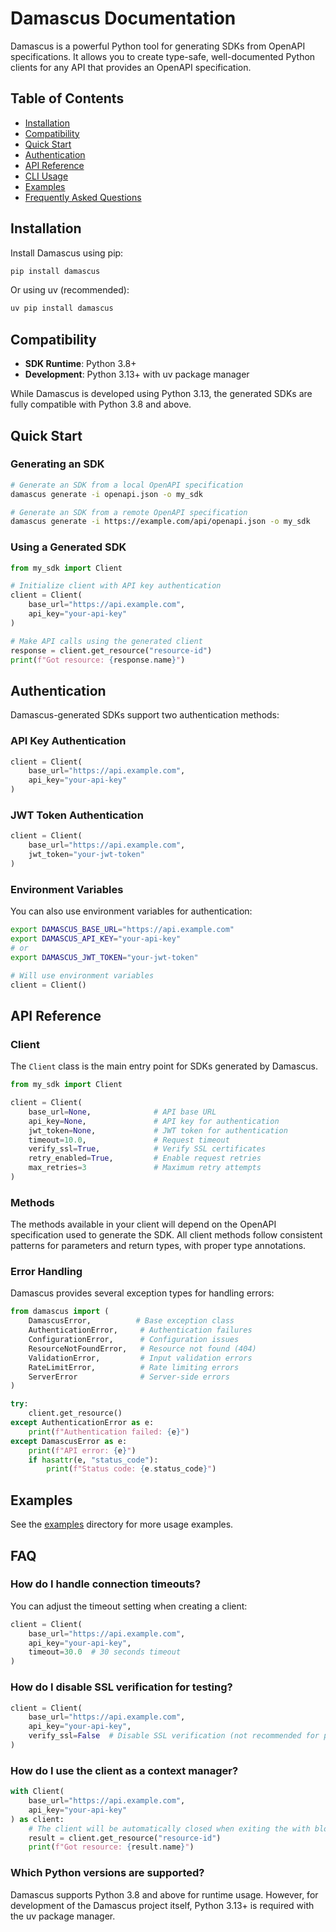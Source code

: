 # Damascus Documentation

Damascus is a powerful Python tool for generating SDKs from OpenAPI specifications. It allows you to create type-safe, well-documented Python clients for any API that provides an OpenAPI specification.

## Table of Contents

- [Installation](#installation)
- [Compatibility](#compatibility)
- [Quick Start](#quick-start)
- [Authentication](#authentication)
- [API Reference](#api-reference)
- [CLI Usage](cli.md)
- [Examples](#examples)
- [Frequently Asked Questions](#faq)

## Installation

Install Damascus using pip:

```bash
pip install damascus
```

Or using uv (recommended):

```bash
uv pip install damascus
```

## Compatibility

- **SDK Runtime**: Python 3.8+
- **Development**: Python 3.13+ with uv package manager

While Damascus is developed using Python 3.13, the generated SDKs are fully compatible with Python 3.8 and above.

## Quick Start

### Generating an SDK

```bash
# Generate an SDK from a local OpenAPI specification
damascus generate -i openapi.json -o my_sdk

# Generate an SDK from a remote OpenAPI specification
damascus generate -i https://example.com/api/openapi.json -o my_sdk
```

### Using a Generated SDK

```python
from my_sdk import Client

# Initialize client with API key authentication
client = Client(
    base_url="https://api.example.com",
    api_key="your-api-key"
)

# Make API calls using the generated client
response = client.get_resource("resource-id")
print(f"Got resource: {response.name}")
```

## Authentication

Damascus-generated SDKs support two authentication methods:

### API Key Authentication

```python
client = Client(
    base_url="https://api.example.com",
    api_key="your-api-key"
)
```

### JWT Token Authentication

```python
client = Client(
    base_url="https://api.example.com",
    jwt_token="your-jwt-token"
)
```

### Environment Variables

You can also use environment variables for authentication:

```bash
export DAMASCUS_BASE_URL="https://api.example.com"
export DAMASCUS_API_KEY="your-api-key"
# or
export DAMASCUS_JWT_TOKEN="your-jwt-token"
```

```python
# Will use environment variables
client = Client()
```

## API Reference

### Client

The `Client` class is the main entry point for SDKs generated by Damascus.

```python
from my_sdk import Client

client = Client(
    base_url=None,              # API base URL
    api_key=None,               # API key for authentication
    jwt_token=None,             # JWT token for authentication
    timeout=10.0,               # Request timeout
    verify_ssl=True,            # Verify SSL certificates
    retry_enabled=True,         # Enable request retries
    max_retries=3               # Maximum retry attempts
)
```

### Methods

The methods available in your client will depend on the OpenAPI specification used to generate the SDK. All client methods follow consistent patterns for parameters and return types, with proper type annotations.

### Error Handling

Damascus provides several exception types for handling errors:

```python
from damascus import (
    DamascusError,          # Base exception class
    AuthenticationError,     # Authentication failures
    ConfigurationError,      # Configuration issues
    ResourceNotFoundError,   # Resource not found (404)
    ValidationError,         # Input validation errors
    RateLimitError,          # Rate limiting errors
    ServerError              # Server-side errors
)

try:
    client.get_resource()
except AuthenticationError as e:
    print(f"Authentication failed: {e}")
except DamascusError as e:
    print(f"API error: {e}")
    if hasattr(e, "status_code"):
        print(f"Status code: {e.status_code}")
```

## Examples

See the [examples](../examples) directory for more usage examples.

## FAQ

### How do I handle connection timeouts?

You can adjust the timeout setting when creating a client:

```python
client = Client(
    base_url="https://api.example.com",
    api_key="your-api-key",
    timeout=30.0  # 30 seconds timeout
)
```

### How do I disable SSL verification for testing?

```python
client = Client(
    base_url="https://api.example.com",
    api_key="your-api-key",
    verify_ssl=False  # Disable SSL verification (not recommended for production)
)
```

### How do I use the client as a context manager?

```python
with Client(
    base_url="https://api.example.com",
    api_key="your-api-key"
) as client:
    # The client will be automatically closed when exiting the with block
    result = client.get_resource("resource-id")
    print(f"Got resource: {result.name}")
```

### Which Python versions are supported?

Damascus supports Python 3.8 and above for runtime usage. However, for development of the Damascus project itself, Python 3.13+ is required with the uv package manager. 